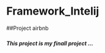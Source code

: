 # Framework_Intelij
##Project airbnb
###  ###
<strong><em>This project is my finall project ...</strong></em>